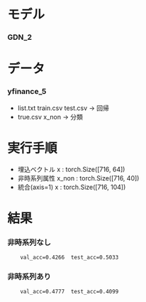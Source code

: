 # モデル
### GDN_2
    
# データ
### yfinance_5
* list.txt  train.csv  test.csv  →  回帰
* true.csv  x_non                →  分類
        
# 実行手順
* 埋込ベクトル x     : torch.Size([716,  64])
* 非時系列属性 x_non : torch.Size([716,  40])
* 統合(axis=1) x     : torch.Size([716, 104])
    
# 結果
### 非時系列なし
        val_acc=0.4266  test_acc=0.5033
### 非時系列あり
        val_acc=0.4777  test_acc=0.4099
